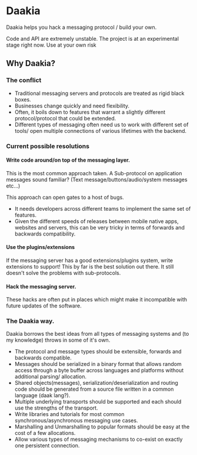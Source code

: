 # Daakia

Daakia helps you hack a messaging protocol / build your own.

Code and API are extremely unstable. The project is at an experimental stage right now. Use at your own risk


## Why Daakia?

### The conflict
* Traditional messaging servers and protocols are treated as rigid black boxes.
* Businesses change quickly and need flexibility. 
* Often, it boils down to features that warrant a slightly different protocol/protocol that could be extended.
* Different types of messaging often need us to work with different set of tools/ open multiple connections of various lifetimes with the backend.

### Current possible resolutions

#### Write code around/on top of the messaging layer.
This is the most common approach taken. A Sub-protocol on application messages sound familiar? (Text message/buttons/audio/system messages etc...)

This approach can open gates to a host of bugs.
* It needs developers across different teams to implement the same set of features.
* Given the different speeds of releases between mobile native apps, websites and servers, this can be very tricky in terms of forwards and backwards compatibility.

#### Use the plugins/extensions
If the messaging server has a good extensions/plugins system, write extensions to support! This by far is the best solution out there. It still doesn't solve the problems with sub-protocols.

#### Hack the messaging server.
These hacks are often put in places which might make it incompatible with future updates of the software.

### The Daakia way.
Daakia borrows the best ideas from all types of messaging systems and (to my knowledge) throws in some of it's own.

* The protocol and message types should be extensible, forwards and backwards compatible.
* Messages should be serialized in a binary format that allows random access through a byte buffer across languages and platforms without additional parsing/ allocation. 
* Shared objects(messages), serialization/deserialization and routing code should be generated from a source file written in a common language (daak lang?).
* Multiple underlying transports should be supported and each should use the strengths of the transport.
* Write libraries and tutorials for most common synchronous/asynchronous messaging use cases.
* Marshalling and Unmarshalling to popular formats should be easy at the cost of a few allocations.
* Allow various types of messaging mechanisms to co-exist on exactly one persistent connection.
